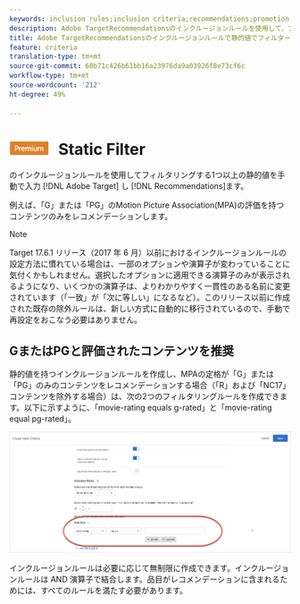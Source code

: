 ```yaml
---
keywords: inclusion rules;inclusion criteria;recommendations;promotion;promotions;dynamic filtering;static;static filter
description: Adobe TargetRecommendationsのインクルージョンルールを使用して、フィルターする1つ以上の静的値を手動で入力します。
title: Adobe TargetRecommendationsのインクルージョンルールで静的値でフィルター
feature: criteria
translation-type: tm+mt
source-git-commit: 60b71c426b61bb16a23976da9a03926f8e73cf6c
workflow-type: tm+mt
source-wordcount: '212'
ht-degree: 49%

---
```



# ![PREMIUM](/help/assets/premium.png) Static Filter

のインクルージョンルールを使用してフィルタリングする1つ以上の静的値を手動で入力 [!DNL Adobe Target] し [!DNL Recommendations]ます。

例えば、「G」または「PG」のMotion Picture Association(MPA)の評価を持つコンテンツのみをレコメンデーションします。

>[!NOTE]
>
>Target 17.6.1 リリース（2017 年 6 月）以前におけるインクルージョンルールの設定方法に慣れている場合は、一部のオプションや演算子が変わっていることに気付くかもしれません。選択したオプションに適用できる演算子のみが表示されるようになり、いくつかの演算子は、よりわかりやすく一貫性のある名前に変更されています（「一致」が「次に等しい」になるなど）。このリリース以前に作成された既存の除外ルールは、新しい方式に自動的に移行されているので、手動で再設定をおこなう必要はありません。

## GまたはPGと評価されたコンテンツを推奨

静的値を持つインクルージョンルールを作成し、MPAの定格が「G」または「PG」のみのコンテンツをレコメンデーションする場合（「R」および「NC17」コンテンツを除外する場合）は、次の2つのフィルタリングルールを作成できます。以下に示すように、「movie-rating equals g-rated」と「movie-rating equal pg-rated」。

![映画評価の例](/help/c-recommendations/c-algorithms/assets/movies.png)

インクルージョンルールは必要に応じて無制限に作成できます。インクルージョンルールは AND 演算子で結合します。品目がレコメンデーションに含まれるためには、すべてのルールを満たす必要があります。